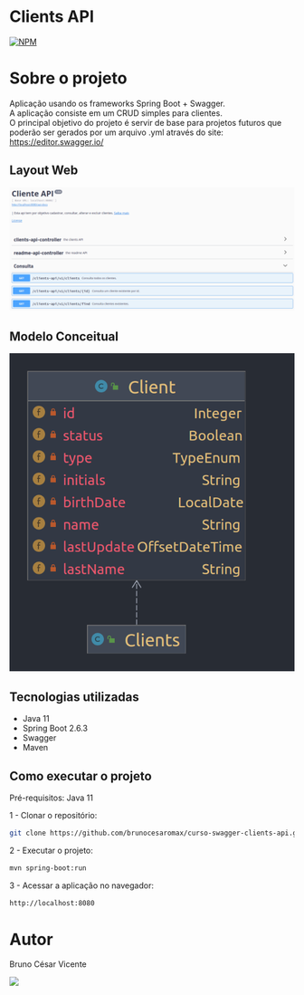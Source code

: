 # Clients API
[![NPM](https://img.shields.io/npm/l/express)](https://github.com/brunocesaromax/curso-swagger-clients-api/blob/main/LICENSE)

# Sobre o projeto

Aplicação usando os frameworks Spring Boot + Swagger.   
A aplicação consiste em um CRUD simples para clientes.   
O principal objetivo do projeto é servir de base para projetos futuros que poderão ser gerados por um arquivo .yml através do site: https://editor.swagger.io/

## Layout Web

![Img 1](https://github.com/brunocesaromax/curso-swagger-clients-api/blob/master/src/main/resources/static/images/swagger-img1.png)

## Modelo Conceitual

![Modelo Conceitual](https://github.com/brunocesaromax/curso-swagger-clients-api/blob/master/src/main/resources/static/images/class-diagram.png)

## Tecnologias utilizadas
- Java 11
- Spring Boot 2.6.3
- Swagger
- Maven

## Como executar o projeto

Pré-requisitos: Java 11

  1 - Clonar o repositório: 
  
  ```bash 
  git clone https://github.com/brunocesaromax/curso-swagger-clients-api.git
  ```
  
  2 - Executar o projeto:
  
  ```bash 
  mvn spring-boot:run
  ```
  
  3 - Acessar a aplicação no navegador: 
  
  ```bash
  http://localhost:8080
  ```
 
# Autor

Bruno César Vicente

 <a href="https://www.linkedin.com/in/bruno-cesar-vicente" target="_blank"><img src="https://img.shields.io/badge/-LinkedIn-%230077B5?style=for-the-badge&logo=linkedin&logoColor=white" target="_blank"></a>
